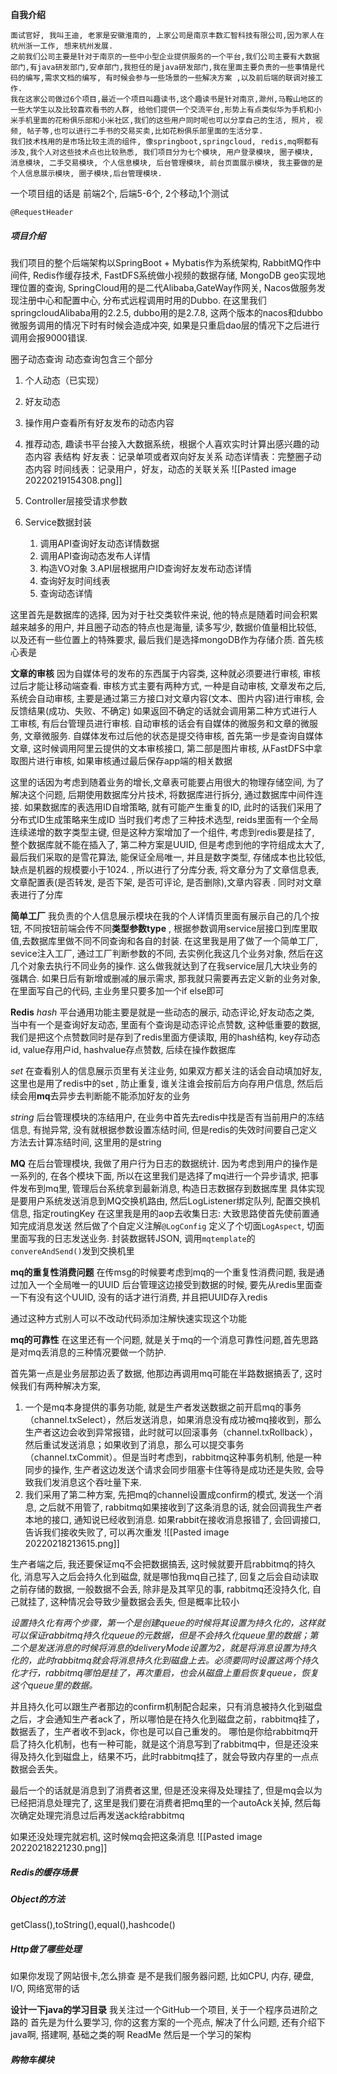 **自我介绍**

	面试官好, 我叫王迪, 老家是安徽淮南的, 上家公司是南京丰数汇智科技有限公司,因为家人在杭州浙一工作, 想来杭州发展.  
	之前我们公司主要是针对于南京的一些中小型企业提供服务的一个平台,我们公司主要有大数据部门,有java研发部门,安卓部门,我担任的是java研发部门,我在里面主要负责的一些事情是代码的编写,需求文档的编写, 有时候会参与一些场景的一些解决方案 ,以及前后端的联调对接工作.
	我在这家公司做过6个项目,最近一个项目叫趣读书,这个趣读书是针对南京,滁州,马鞍山地区的一些大学生以及比较喜欢看书的人群, 给他们提供一个交流平台,形势上有点类似华为手机和小米手机里面的花粉俱乐部和小米社区,我们的这些用户同时呢也可以分享自己的生活, 照片, 视频, 帖子等,也可以进行二手书的交易买卖,比如花粉俱乐部里面的生活分享.
	我们技术栈用的是市场比较主流的组件, 像springboot,springcloud, redis,mq啊都有涉及,我个人对这些技术点也比较熟悉, 我们项目分为七个模块, 用户登录模块, 圈子模块, 消息模块, 二手交易模块, 个人信息模块, 后台管理模块, 前台页面展示模块, 我主要做的是个人信息展示模块, 圈子模块,后台管理模块.

一个项目组的话是 前端2个, 后端5-6个, 2个移动,1个测试

`@RequestHeader`

##### 项目介绍
我们项目的整个后端架构以SpringBoot + Mybatis作为系统架构, RabbitMQ作中间件, Redis作缓存技术, FastDFS系统做小视频的数据存储,  MongoDB geo实现地理位置的查询, SpringCloud用的是二代Alibaba,GateWay作网关,  Nacos做服务发现注册中心和配置中心, 分布式远程调用时用的Dubbo. 
在这里我们springcloudAlibaba用的2.2.5, dubbo用的是2.7.8, 这两个版本的nacos和dubbo微服务调用的情况下时有时候会造成冲突, 如果是只重启dao层的情况下之后进行调用会报9000错误.



圈子动态查询
动态查询包含三个部分
1. 个人动态（已实现）
2. 好友动态
3. 操作用户查看所有好友发布的动态内容
4. 推荐动态, 趣读书平台接入大数据系统，根据个人喜欢实时计算出感兴趣的动态内容
表结构
好友表：记录单项或者双向好友关系
动态详情表：完整圈子动态内容
时间线表：记录用户，好友，动态的关联关系
![[Pasted image 20220219154308.png]]
   
1. Controller层接受请求参数
2. Service数据封装
	1. 调用API查询好友动态详情数据
	2. 调用API查询动态发布人详情
	3. 构造VO对象
3.API层根据用户ID查询好友发布动态详情
	1. 查询好友时间线表
	2. 查询动态详情



这里首先是数据库的选择, 因为对于社交类软件来说, 他的特点是随着时间会积累越来越多的用户, 并且圈子动态的特点也是海量, 读多写少, 数据价值量相比较低, 以及还有一些位置上的特殊要求, 最后我们是选择mongoDB作为存储介质. 
首先核心表是


**文章的审核**
因为自媒体号的发布的东西属于内容类, 这种就必须要进行审核, 审核过后才能让移动端查看.
审核方式主要有两种方式, 一种是自动审核, 文章发布之后, 系统会自动审核, 主要是通过第三方接口对文章内容(文本、图片内容)进行审核, 会反馈结果(成功、失败、不确定)
如果返回不确定的话就会调用第二种方式进行人工审核, 有后台管理员进行审核.
自动审核的话会有自媒体的微服务和文章的微服务, 文章微服务. 自媒体发布过后他的状态是提交待审核, 首先第一步是查询自媒体文章, 这时候调用阿里云提供的文本审核接口, 第二部是图片审核, 从FastDFS中拿取图片进行审核, 如果审核通过最后保存app端的相关数据



这里的话因为考虑到随着业务的增长,文章表可能要占用很大的物理存储空间, 为了解决这个问题, 后期使用数据库分片技术, 将数据库进行拆分, 通过数据库中间件连接. 如果数据库的表选用ID自增策略, 就有可能产生重复的ID, 此时的话我们采用了分布式ID生成策略来生成ID
当时我们考虑了三种技术选型, reids里面有一个全局连续递增的数字类型主键, 但是这种方案增加了一个组件, 考虑到redis要是挂了, 整个数据库就不能在插入了,
第二种方案是UUID, 但是考虑到他的字符组成太大了, 
最后我们采取的是雪花算法, 能保证全局唯一, 并且是数字类型, 存储成本也比较低, 缺点是机器的规模要小于1024.
, 所以进行了分库分表, 将文章分为了文章信息表, 文章配置表(是否转发, 是否下架, 是否可评论, 是否删除),文章内容表 . 同时对文章表进行了分库







**简单工厂**
我负责的个人信息展示模块在我的个人详情页里面有展示自己的几个按钮, 不同按钮前端会传不同**类型参数type** , 根据参数调用service层接口到库里取值,去数据库里做不同不同查询和各自的封装.
在这里我是用了做了一个简单工厂, sevice注入工厂, 通过工厂判断参数的不同, 去实例化我这几个业务对象, 然后在这几个对象去执行不同业务的操作. 这么做我就达到了在我service层几大块业务的强耦合. 如果日后有新增或删减的展示需求, 那我就只需要再去定义新的业务对象, 在里面写自己的代码, 主业务里只要多加一个if else即可

**Redis**
*hash*
平台通用功能主要是就是一些动态的展示, 动态评论,好友动态之类, 当中有一个是查询好友动态, 里面有个查询是动态评论点赞数, 这种低重要的数据, 我们是把这个点赞数同时是存到了redis里面方便读取, 用的hash结构, key存动态id, value存用户id, hashvalue存点赞数, 后续在操作数据库

*set*
在查看别人的信息展示页里有关注业务, 如果双方都关注的话会自动填加好友, 这里也是用了redis中的set , 防止重复, 谁关注谁会按前后方向存用户信息, 然后后续会用**mq**去异步去判断能不能添加好友的业务

*string*
后台管理模块的冻结用户, 在业务中首先去redis中找是否有当前用户的冻结信息, 有抛异常, 没有就根据参数设置冻结时间, 但是redis的失效时间要自己定义方法去计算冻结时间, 这里用的是string



**MQ**
在后台管理模块, 我做了用户行为日志的数据统计.
因为考虑到用户的操作是一系列的, 在各个模块下面, 
所以在这里我们是选择了mq进行一个异步请求, 把事件发布到mq里, 管理后台系统拿到最新消息, 构造日志数据存到数据库里
具体实现是要用户系统发送消息到MQ交换机路由, 然后LogListener绑定队列, 配置交换机信息, 指定routingKey
在这里我是用的aop去收集日志:
大致思路使首先使前置通知完成消息发送
然后做了个自定义注解`@LogConfig`
定义了个切面`LogAspect`, 切面里面写我的日志发送业务.
封装数据转JSON, 调用``mqtemplate``的``convereAndSend()``发到交换机里

**mq的重复性消费问题**
在传msg的时候要考虑到mq的一个重复性消费问题, 我是通过加入一个全局唯一的UUID
后台管理这边接受到数据的时候, 要先从redis里面查一下有没有这个UUID, 没有的话才进行消费, 并且把UUID存入redis

通过这种方式别人可以不改动代码添加注解快速实现这个功能



**mq的可靠性**
在这里还有一个问题, 就是关于mq的一个消息可靠性问题,首先思路是对mq丢消息的三种情况要做一个防护.

首先第一点是业务层那边丢了数据, 他那边再调用mq可能在半路数据搞丢了, 这时候我们有两种解决方案, 
1. 一个是mq本身提供的事务功能, 就是生产者发送数据之前开启mq的事务（channel.txSelect），然后发送消息，如果消息没有成功被mq接收到，那么生产者这边会收到异常报错，此时就可以回滚事务（channel.txRollback），然后重试发送消息；如果收到了消息，那么可以提交事务（channel.txCommit）。但是当时考虑到，rabbitmq这种事务机制, 他是一种同步的操作, 生产者这边发送个请求会同步阻塞卡住等待是成功还是失败, 会导致我们发消息这个吞吐量下来. 
2. 我们采用了第二种方案, 先把mq的channel设置成confirm的模式, 发送一个消息, 之后就不用管了, rabbitmq如果接收到了这条消息的话, 就会回调我生产者本地的接口, 通知说已经收到消息. 如果rabbit在接收消息报错了, 会回调接口,告诉我们接收失败了, 可以再次重发 
    ![[Pasted image 20220218213615.png]]


生产者端之后, 我还要保证mq不会把数据搞丢, 这时候就要开启rabbitmq的持久化, 消息写入之后会持久化到磁盘, 就是哪怕我mq自己挂了, 回复之后会自动读取之前存储的数据, 一般数据不会丢, 除非是及其罕见的事, rabbitmq还没持久化, 自己就挂了, 这种情况会导致少量数据会丢失, 但是概率比较小

*设置持久化有两个步骤，第一个是创建queue的时候将其设置为持久化的，这样就可以保证rabbitmq持久化queue的元数据，但是不会持久化queue里的数据；第二个是发送消息的时候将消息的deliveryMode设置为2，就是将消息设置为持久化的，此时rabbitmq就会将消息持久化到磁盘上去。必须要同时设置这两个持久化才行，rabbitmq哪怕是挂了，再次重启，也会从磁盘上重启恢复queue，恢复这个queue里的数据。*

并且持久化可以跟生产者那边的confirm机制配合起来，只有消息被持久化到磁盘之后，才会通知生产者ack了，所以哪怕是在持久化到磁盘之前，rabbitmq挂了，数据丢了，生产者收不到ack，你也是可以自己重发的。
哪怕是你给rabbitmq开启了持久化机制，也有一种可能，就是这个消息写到了rabbitmq中，但是还没来得及持久化到磁盘上，结果不巧，此时rabbitmq挂了，就会导致内存里的一点点数据会丢失。

最后一个的话就是消息到了消费者这里, 但是还没来得及处理挂了, 但是mq会以为已经把消息处理完了, 
这里是我们要在消费者把mq里的一个autoAck关掉, 然后每次确定处理完消息过后再发送ack给rabbitmq

如果还没处理完就宕机, 这时候mq会把这条消息
![[Pasted image 20220218221230.png]]

##### Redis的缓存场景




##### Object的方法
getClass(),toString(),equal(),hashcode()



##### Http做了哪些处理
如果你发现了网站很卡,怎么排查
是不是我们服务器问题, 比如CPU, 内存, 硬盘, I/O, 网络宽带的话

**设计一下java的学习目录**
我关注过一个GitHub一个项目, 
关于一个程序员进阶之路的
首先是为什么要学习, 你的这套方案的一个亮点, 解决了什么问题, 还有介绍下java啊, 搭建啊, 基础之类的啊
ReadMe
然后是一个学习的架构


##### 购物车模块





